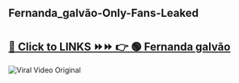 
 ## Fernanda_galvão-Only-Fans-Leaked

# <h2><a href="https://clipsfans.com/Fernanda_galvão&ref=git">🔗 Click to LINKS ⏩⏩ 👉 🟢 Fernanda galvão </a></h2>

<a href="https://clipsfans.com/Fernanda_galvão&ref=git" rel="nofollow" data-target="animated-image.originalLink"><img src="https://i.ibb.co.com/xMMVF88/686577567.gif" alt="Viral Video Original" style="max-width: 100%; display: inline-block;" data-target="animated-image.originalImage"></a>

